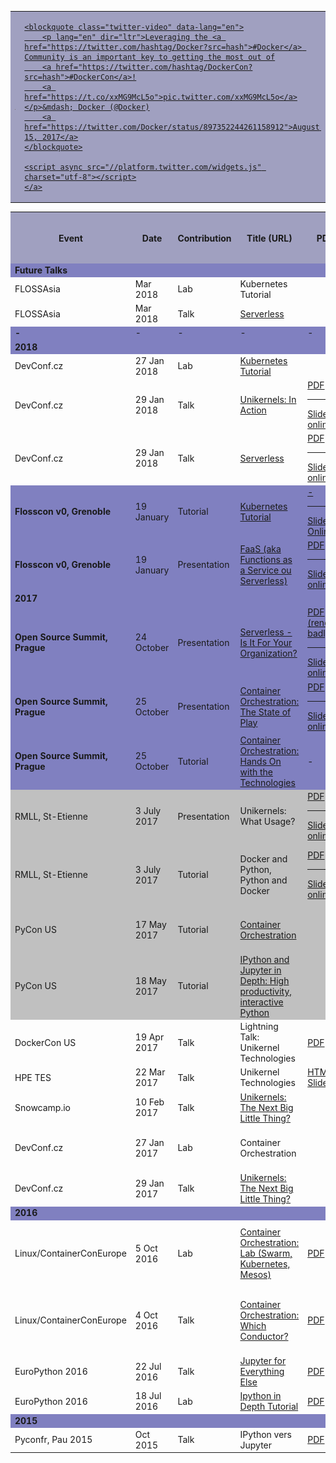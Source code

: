 
<!--
    This post may or may not help to figure out github markdown rules for embedded html,
     i.e. to understand which html tags are allowed through as is (whitelisted)

    https://github.com/jch/html-pipeline/blob/master/lib/html/pipeline/sanitization_filter.rb#L44-L106

    NOTE: In fact the determining factor for correct embedding of tags (whitelisted ones at least)
          is that any tagged attributes must be quoted, e.g. border="4", not border=4.
   

-->

<table>
<tbody>
<tr bgcolor="#A0A0C0" border="4"><td>
        <img src="images/waay_over_there.png" width="400" />
</td><td>
    <a href="https://twitter.com/i/videos/897352244261158912" >

    <blockquote class="twitter-video" data-lang="en">
        <p lang="en" dir="ltr">Leveraging the <a href="https://twitter.com/hashtag/Docker?src=hash">#Docker</a> Community is an important key to getting the most out of
        <a href="https://twitter.com/hashtag/DockerCon?src=hash">#DockerCon</a>!
        <a href="https://t.co/xxMG9McL5o">pic.twitter.com/xxMG9McL5o</a></p>&mdash; Docker (@Docker)
        <a href="https://twitter.com/Docker/status/897352244261158912">August 15, 2017</a>
    </blockquote>

    <script async src="//platform.twitter.com/widgets.js" charset="utf-8"></script>
    </a>
</td></tr>
</tbody>
</table>

<!-- <font size+=-4> -->
<table>
<tbody>
<tr bgcolor="#A0A0C0" border="4">
    <th> Event  </th>
    <th> Date      </th>
    <th> Contribution </th>
    <th> Title (URL) </th> 
    <th> PDF </th> 
    <th> -</th> 
    <th> Video <img src="images/youtube_small.jpg" /> </th> 
    <th> Speakers </th>
</tr>


<tr bgcolor="#8080C0"> <td><b>Future Talks</b></td> <td></td> <td></td> <td></td> <td></td> <td></td> <td></td> <td></td> </tr>
<!-- -->
<tr>
    <td> FLOSSAsia </td>
    <td> Mar 2018 </td>
    <td>   Lab   </td>
    <td> Kubernetes Tutorial </td>
    <td> </td>
    <!-- <td> <a href="https://github.com/ContainerOrchestration/Labs/Kubernetes"> </a> </td>  -->
    <td> <a href="https://github.com/ContainerOrchestration/Labs/blob/DevConf2018/Orchestration-Kubernetes/Kubernetes.md"> TUTORIAL</a> </td> 
    <td> <a href="TODO"> <b>Video (TODO)</b> </a> </td> 
    <td>Michael Bright</td>
</tr>
<tr>
    <td> FLOSSAsia </td>
    <td> Mar 2018 </td>
    <td>   Talk   </td>
    <td> <a href="TODO" >Serverless</a> </td>
    <td> </td>
    <td> <a href="TODO"> SRC(TODO) </a> </td> 
    <td> <a href="TODO"> <b>Video (TODO)</b> </a> </td> 
    <td>Michael Bright</td>
</tr>


<tr bgcolor="#8080C0"> <td><b> - </b></td> <td> - </td> <td> - </td> <td> - </td> <td> - </td> <td> - </td> <td> - </td> <td> - </td> </tr>
<!-- -->

<tr bgcolor="#8080C0"> <td><b>2018</b></td> <td></td> <td></td> <td></td> <td></td> <td></td> <td></td> <td></td> </tr>

<tr>
    <td> DevConf.cz </td>
    <td> 27 Jan 2018 </td>
    <td>   Lab   </td>
    <td> <a href="https://devconfcz2018.sched.com/speaker/redhat6" >Kubernetes Tutorial </td>
    <td> </td>
    <!-- <td> <a href="https://github.com/ContainerOrchestration/Labs/Kubernetes"> </a> </td>  -->
    <td> <a href="https://github.com/ContainerOrchestration/Labs/blob/DevConf2018/Orchestration-Kubernetes/Kubernetes.md"> TUTORIAL</a> </td> 
    <td> <a href="TODO"> </a> </td> 
    <td>Michael Bright</td>
</tr>

<tr>
    <td> DevConf.cz </td>
    <td> 29 Jan 2018 </td>
    <td>   Talk   </td>
    <td> <a href="https://devconfcz2018.sched.com/speaker/redhat6" >Unikernels: In Action </a> </td>
    <td> <a href="https://mjbright.github.io/Talks/2018-Jan-27_Devconf.cz_Serverless/2018-Jan-27_Devconf.cz_Serverless.pdf"> PDF </a> <hr/> <a href="https://mjbright.github.io/Talks/2018-Jan-27_Devconf.cz_Serverless/"> Slides online </a> </td>
    <td> <a href="TODO"> </a> </td> 
    <td> <a href="TODO"> <b>Video (TODO)</b> </a> </td> 
    <td>Michael Bright</td>
</tr>

<tr>
    <td> DevConf.cz </td>
    <td> 29 Jan 2018 </td>
    <td>   Talk   </td>
    <td> <a href="https://devconfcz2018.sched.com/speaker/redhat6" >Serverless</a> </td>
    <td> <a href="https://mjbright.github.io/Talks/2018-Jan-27_Devconf.cz_Serverless/2018-Jan-28_Devconf.cz_Serverless.pdf"> PDF </a> <hr/> <a href="https://mjbright.github.io/Talks/2018-Jan-27_Devconf.cz_Serverless/"> Slides online </a> </td>
    <td> <a href="TODO"> </a> </td> 
    <td> <a href="TODO"> </a> </td> 
    <td>Michael Bright</td>
</tr>
<tr bgcolor="#8080C0">
    <td><b> Flosscon v0, Grenoble</b></td>
    <td> 19 January </td>
    <td> Tutorial </td>
    <td> <a href="https://www.flosscon.org/conferences/FLOSSCon2018/program/proposals/6"> Kubernetes Tutorial </a> </td>
    <td> <a href=""> - </a> <hr/> <a href="https://github.com/ContainerOrchestration/Labs/blob/DevConf2018/Orchestration-Kubernetes/Kubernetes.md"> Slides Online</a> </td> 
    <td> <a href="https://github.com/ContainerOrchestration/Labs/blob/DevConf2018/Orchestration-Kubernetes/Kubernetes.md"> TUTORIAL</a> </td> 
    <td> - </td>
    <td> Michael Bright </td>
</tr>
<tr bgcolor="#8080C0">
    <td><b> Flosscon v0, Grenoble</b></td>
    <td> 19 January </td>
    <td> Presentation </td>
    <td> <a href="https://www.flosscon.org/conferences/FLOSSCon2018/program/proposals/8"> FaaS (aka Functions as a Service ou Serverless)  </a> </td>
    <td> <a href="https://mjbright.github.io/Talks/2018-Jan-FLOSSCon_Serverless/2018-Jan-FLOSSCon_Serverless.pdf"> PDF </a> <hr/> <a href="https://mjbright.github.io/Talks/2018-Jan-FLOSSCon_Serverless/#slide=1"> Slides online </a> </td>
    <td> <a href="https://github.com/mjbright/Talks/tree/master//2018-Jan-FLOSSCon_Serverless"> Sources </a> </td>
    <td> - </td>
    <td> Michael Bright </td>
</tr>

<tr bgcolor="#8080C0"> <td><b>2017</b></td> <td></td> <td></td> <td></td> <td></td> <td></td> <td></td> <td></td> </tr>

<tr bgcolor="#8080C0">
    <td><b> Open Source Summit, Prague</b></td>
    <td> 24 October </td>
    <td> Presentation </td>
    <td> <a href="https://osseu17.sched.com/event/BxIz/serverless-is-it-for-your-organization-michael-bright-hpe?iframe=yes&w=100%&sidebar=yes&bg=no"> Serverless - Is It For Your Organization? </a> </td>
    <td> <a href="https://github.com/mjbright/Talks/raw/master/2017-Oct-OSS_Serverless/2017-Oct-OSS_Serverless.pdf"> PDF (renders badly) </a> <hr/> <a href="https://mjbright.github.io/Talks/2017-Oct-OSS_Serverless/#slide=1"> Slides online </a> </td>
    <td> <a href="https://github.com/mjbright/Talks/tree/master/2017-Oct-OSS_Serverless"> Sources </a> </td>
    <td> - </td>
    <td> Michael Bright </td>
</tr>
<tr bgcolor="#8080C0">
    <td><b> Open Source Summit, Prague</b></td>
    <td> 25 October </td>
    <td> Presentation </td>
    <td> <a href="https://osseu17.sched.com/event/BxJr/container-orchestration-the-state-of-play-michael-bright-hpe?iframe=yes&w=100%&sidebar=yes&bg=no"> Container Orchestration: The State of Play </a></td>
    <td> <a href="https://github.com/ContainerOrchestration/ContainerOrchestration/raw/gh-pages/ContainerOrchestration_Pres.pdf"> PDF </a> <hr/> <a href="https://containerorchestration.github.io/ContainerOrchestration/"> Slides online </a> </td>
    <td> <a href="https://github.com/ContainerOrchestration/ContainerOrchestration"> Sources </a> </td>
    <td> - </td>
    <td> Michael Bright </td>
</tr>
<tr bgcolor="#8080C0">
    <td><b> Open Source Summit, Prague</b></td>
    <td> 25 October </td>
    <td> Tutorial </td>
    <td> <a href="https://osseu17.sched.com/event/BxK0/container-orchestration-hands-on-with-the-technologies-michael-bright-hpe?iframe=yes&w=100%&sidebar=yes&bg=no"> Container Orchestration: Hands On with the Technologies </a></td>
    <td> - </td>
    <td> <a href="https://github.com/ContainerOrchestration/Labs"> Materials (notebooks) </a> </td>
    <td> - </td>
    <td> Michael Bright </td>
</tr>

<tr bgcolor="#C0C0C0">
    <td> RMLL, St-Etienne </td>
    <td> 3 July 2017 </td>
    <td>   Presentation   </td>
    <td> Unikernels: What Usage? </td>
    <td> <a href="2017-Jul-RMLL-Unikernels-WhatUsage/2017-Jul-RMLL-Unikernels-WhatUsage.pdf"> PDF </a> 
         <hr/>
         <a href="https://mjbright.github.io/Talks/2017-Jul-RMLL-Unikernels-WhatUsage/#1"> Slides online </a>
    </td>
    <td> <a href="https://github.com/mjbright/Talks/tree/master/2017-Jul-RMLL-Unikernels-WhatUsage"> Slides source </a> </td> 
    <td> </td> 
    <td>Michael Bright</td>
</tr>

<tr bgcolor="#C0C0C0">
    <td> RMLL, St-Etienne </td>
    <td> 3 July 2017 </td>
    <td>   Tutorial   </td>
    <td> Docker and Python, Python and Docker </td>
    <td> <a href="2017-Jul-RMLL-Docker-Python/2017-Jul-RMLL-Docker-Python.pdf"> PDF </a>
         <hr/>
         <a href="https://mjbright.github.io/Talks/2017-Jul-RMLL-Docker-Python/#1"> Slides online </a>
   </td>
    <td>
        <a href="https://github.com/mjbright/Talks/tree/master/2017-Jul-RMLL-Docker-Python"> Slides source </a> 
         <hr/>
        <a href="https://github.com/mjbright/Talks/blob/master/2017-Jul-RMLL-Docker-Python/2017-July-3-RMLL-Python_and_Docker.ipynb"> SRC notebook </a>
    </td> 
    <td> </td> 
    <td>Michael Bright</td>
</tr>

<tr bgcolor="#C0C0C0">
    <td> PyCon US </td>
    <td> 17 May 2017 </td>
    <td>   Tutorial   </td>
    <td> <a href="https://us.pycon.org/2017/schedule/presentation/5/" >Container Orchestration</a> </td>
    <td> </td>
    <td> <a href="https://github.com/ContainerOrchestration/Labs"> SRC </a> </td> 
    <td> </td> 
    <td>Michael Bright, Haikel Guemar</td>
</tr>

<tr bgcolor="#C0C0C0">
    <td> PyCon US </td>
    <td> 18 May 2017 </td>
    <td>   Tutorial   </td>
    <td> <a href="https://us.pycon.org/2017/schedule/presentation/184/" > IPython and Jupyter in Depth: High productivity, interactive Python </a> </td>
    <td> </td>
    <td> <a href="https://github.com/ipython/ipython-in-depth"> SRC </a> </td> 
    <td> </td> 
    <td>Michael Bright, Matthias Buissonier, Min RK</td>
</tr>

<tr>
    <td> DockerCon US </td>
    <td> 19 Apr 2017 </td>
    <td>   Talk   </td>
    <td> Lightning Talk: Unikernel Technologies </td>
    <td> <a href="https://www.slideshare.net/MichaelBright3/lightning-talk-unikernels"> PDF </a> </td>
    <td> </td> 
    <td> <a href="https://www.youtube.com/watch?v=24rvIB4_v4U" >Youtube Video</a> </td>
    <td>Michael Bright</td>
</tr>

<tr>
    <td> HPE TES </td>
    <td> 22 Mar 2017 </td>
    <td>   Talk   </td>
    <td> Unikernel Technologies </td>
    <td> <a href="2017-Mar-UnikernelTechnologies/2017-Mar-UnikernelTechnologies.md.html" > HTML Slides </a> </td>
    <td> -</td> 
    <td> </td> 
    <td>Michael Bright</td>
</tr>

<tr>
    <td> Snowcamp.io </td>
    <td> 10 Feb 2017 </td>
    <td>   Talk   </td>
    <td> <a href="https://mjbright.github.io/Talks/2017-Feb-10_Snowcamp.io_Unikernels/2017-Feb-10_Snowcamp.io_Unikernels.md.html" >Unikernels: The Next Big Little Thing?</a> </td>
    <td> </td>
    <td> -</td> 
    <td> </td> 
    <td>Michael Bright</td>
</tr>

<tr>
    <td> DevConf.cz </td>
    <td> 27 Jan 2017 </td>
    <td>   Lab   </td>
    <td> Container Orchestration </td>
    <td> </td>
    <td> <a href="https://github.com/ContainerOrchestration/Labs"> SRC </a> </td> 
    <td> Video </td> 
    <td>Michael Bright, Mario Loriedo</td>
</tr>
<tr>
    <td> DevConf.cz </td>
    <td> 29 Jan 2017 </td>
    <td>   Talk   </td>
    <td> <a href="https://mjbright.github.io/Talks/2017-Jan-29_Devconf.cz_Unikernels/2017-Jan-29_Devconf.cz_Unikernels.md.html" >Unikernels: The Next Big Little Thing?</a> </td>
    <td> </td>
    <td> -</td> 
    <td> <a href="https://www.youtube.com/watch?v=6R68_Qm8n34&t=36s"> <b>Video</b> </a> </td> 
    <td>Michael Bright</td>
</tr>
<tr bgcolor="#8080C0"> <td><b>2016</b></td> <td></td> <td></td> <td></td> <td></td> <td></td> <td></td> <td></td> </tr>
<tr>
    <td> Linux/ContainerConEurope </td>
    <td>  5 Oct 2016 </td>
    <td>   Lab   </td>
    <td> <a href="" > Container Orchestration: Lab (Swarm, Kubernetes, Mesos) </a> </td>
    <td><a href="http://www.slideshare.net/MichaelBright3/container-coneu2016-lab"> PDF </a> </td>
    <td> -</td> 
    <td> </td> 
    <td>Michael Bright, Haikel Guemar, Mario Loriedo</td>
</tr>
<tr>
    <td> Linux/ContainerConEurope </td>
    <td>  4 Oct 2016 </td>
    <td>   Talk   </td>
    <td> <a href="https://mjbright.github.io/LinuxConEU-ContainerOrchestration/ContainerConEU2016_Pres_remark.html#1" > Container Orchestration: Which Conductor? </a> </td>
    <td><a href="http://www.slideshare.net/MichaelBright3/container-con-europe-2016-container-orchestration-which-conductor" > PDF </a> </td>
    <td> -</td> 
    <td> </td> 
    <td>Michael Bright, Haikel Guemar, Mario Loriedo</td>
</tr>
<tr>
    <td> EuroPython 2016 </td>
    <td> 22 Jul 2016 </td>
    <td>  Talk   </td>
    <td> <a href="" > Jupyter for Everything Else </a> </td>
    <td><a href=""> PDF </a> </td>
    <td> -</td> 
    <td> <a href="https://www.youtube.com/watch?v=wG6u51uuXEA"> <b>Video</b> </a> </td> 
    <td>Michael Bright</td>
</tr>
<tr>
    <td> EuroPython 2016 </td>
    <td> 18 Jul 2016 </td>
    <td>   Lab   </td>
    <td> <a href="" > Ipython in Depth Tutorial </a> </td>
    <td><a href=""> PDF </a> </td>
    <td> -</td> 
    <td> </td> 
    <td>Michael Bright</td>
</tr>
<tr bgcolor="#8080C0"> <td><b>2015</b></td> <td></td> <td></td> <td></td> <td></td> <td></td> <td></td> <td></td> </tr>
<tr>
    <td> Pyconfr, Pau 2015 </td>
    <td>   Oct 2015  </td>
    <td>  Talk   </td>
    <td> IPython vers Jupyter </a> </td>
    <td><a href="http://fr.slideshare.net/mbright1/2015-oct17-pyconfrpauipythonversjupyter"> PDF </a> </td>
    <td> </td> 
    <td> <a href="https://www.youtube.com/watch?v=0Uy5jS1wgzs"> <b>Video</b> </a> </td> 
    <td>Michael Bright</td>
</tr>

</tbody>
</table>
<!-- </font> -->



